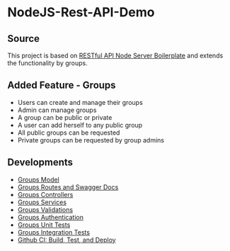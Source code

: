 # NodeJS-Rest-API-Demo

## Source

This project is based on
[RESTful API Node Server Boilerplate](https://github.com/hagopj13/node-express-boilerplate) and extends the functionality by groups.

##  Added Feature - Groups

- Users can create and manage their groups
- Admin can manage groups
- A group can be public or private
- A user can add herself to any public group
- All public groups can be requested
- Private groups can be requested by group admins

## Developments

- [Groups Model](https://github.com/ArtuGit/NodeJS-Rest-API-Demo/blob/master/src/models/group.model.js)
- [Groups Routes and Swagger Docs](https://github.com/ArtuGit/NodeJS-Rest-API-Demo/blob/master/src/routes/v1/group.route.js)
- [Groups Controllers](https://github.com/ArtuGit/NodeJS-Rest-API-Demo/blob/master/src/controllers/group.controller.js)
- [Groups Services](https://github.com/ArtuGit/NodeJS-Rest-API-Demo/blob/master/src/services/group.service.js)
- [Groups Validations](https://github.com/ArtuGit/NodeJS-Rest-API-Demo/blob/master/src/validations/group.validation.js)
- [Groups Authentication](https://github.com/ArtuGit/NodeJS-Rest-API-Demo/blob/master/src/services/group.service.js#L13)
- [Groups Unit Tests](https://github.com/ArtuGit/NodeJS-Rest-API-Demo/tree/master/tests/unit)
- [Groups Integration Tests](https://github.com/ArtuGit/NodeJS-Rest-API-Demo/blob/master/tests/integration/group.test.js)
- [Github CI: Build, Test, and Deploy](https://github.com/ArtuGit/NodeJS-Rest-API-Demo/tree/master/.github/workflows)


